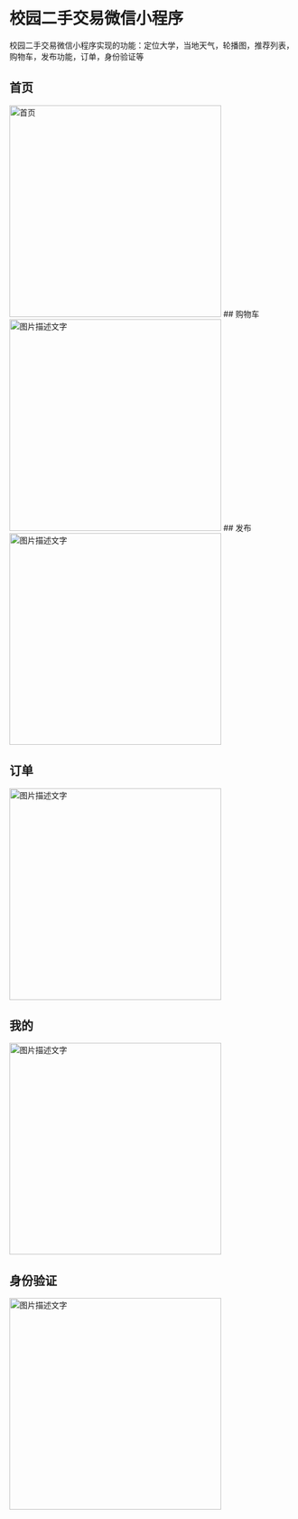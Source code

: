 # 校园二手交易微信小程序
校园二手交易微信小程序实现的功能：定位大学，当地天气，轮播图，推荐列表，购物车，发布功能，订单，身份验证等

## 首页
<img src="https://raw.githubusercontent.com/zhuyuzhu/images/master/pictures/homePage.jpg" width="375" alt="首页"/>
## 购物车
<img src="https://github.com/zhuyuzhu/images/blob/master/pictures/shoppingCart.jpg" width="375" alt="图片描述文字"/>
## 发布
<img src="https://github.com/zhuyuzhu/images/blob/master/pictures/release.jpg" width="375" alt="图片描述文字"/>

## 订单
<img src="https://github.com/zhuyuzhu/images/blob/master/pictures/order.jpg" width="375" alt="图片描述文字"/>

## 我的
<img src="https://github.com/zhuyuzhu/images/blob/master/pictures/my.jpg" width="375" alt="图片描述文字"/>

## 身份验证
<img src="https://github.com/zhuyuzhu/images/blob/master/pictures/identityVerify.jpg" width="375" alt="图片描述文字"/>

